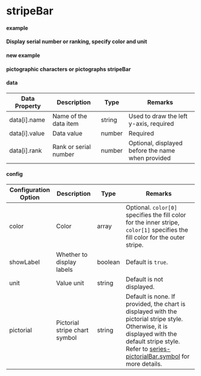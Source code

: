 # stripeBar

#### example
<vuep template="#simple"></vuep>

<script v-pre type="text/x-template" id="simple">
<template>
    <e-stripe-bar :data="data" style="width: 600px; height: 400px;background: #04233c;" 
		:config="{
			color: ['#26d267', 'rgba(255,255,255,0.2)']
		}">
	</e-stripe-bar>
</template>

<script>
  export default {
	created () {
		this.$xEchart.setChartConfig({
			THEME_COLOR: 'dark'
		});
	},
    data () {
      return {
        data: [
            { name: '广州', value: 2.5 },
            { name: '广州', value: 2.8 },
            { name: '广州', value: 2.9 },
            { name: '广州', value: 3.1 },
            { name: '广州', value: 3.5 },
            { name: '广州', value: 3.8 },
            { name: '广州', value: 4.5 },
            { name: '广州', value: 4.8 },
            { name: '广州', value: 5.6 },
            { name: '广州', value: 5.8 }
        ]
      }
    }
  }
</script>
</script>


#### Display serial number or ranking, specify color and unit
<vuep template="#simple_1"></vuep>

<script v-pre type="text/x-template" id="simple_1">
<template>
	<div>
		<e-stripe-bar 
			:data="data" 
			:config="{
				color: color,
				unit: '%'
			}"
			style="width: 600px; height: 400px;"
		></e-stripe-bar>
	</div>
</template>

<script>
  export default {
	created () {
	  	this.$xEchart.setChartConfig({
	  		THEME_COLOR: 'light'
	  	});
	},
    data () {
      return {
        data: [
            { name: '广州', rank: 1, value: 2.5 },
            { name: '广州', rank: 2, value: 2.8 },
            { name: '广州', rank: 3, value: 2.9 },
            { name: '广州', rank: 4, value: 3.1 },
            { name: '广州', rank: 5, value: 3.5 },
            { name: '广州', rank: 6, value: 3.8 },
            { name: '广州', rank: 7, value: 4.5 },
            { name: '广州', rank: 8, value: 4.8 },
            { name: '广州', rank: 9, value: 5.6 },
            { name: '广州', rank: 10, value: 5.8 },
            { name: '广州', rank: 11, value: 5.8 },
            { name: '广州', rank: 12, value: 6.2 }
        ],
		color: [
			'#40c057', 
			'#e4e4e4'
		]
      }
    }
  }
</script>
</script>


#### new example
<vuep template="#simple11"></vuep>

<script v-pre type="text/x-template" id="simple11">
<template>
    <e-stripe-bar
		:data="data"
		:config="{
			percentBar: 'ture'
		}"
		style="width: 600px; height: 600px; background-color: #04233c;"
	></e-stripe-bar>
</template>

<script>
  export default {
	created () {
		this.$xEchart.setChartConfig({
			THEME_COLOR: 'dark'
		});
	},
    data () {
      return {
        data: [
            { name: '广州', value: 2.5 },
            { name: '广州', value: 2.8 },
            { name: '广州', value: 2.9 },
            { name: '广州', value: 3.1 },
            { name: '广州', value: 3.5 },
            { name: '广州', value: 3.8 },
            { name: '广州', value: 4.5 },
            { name: '广州', value: 4.8 },
            { name: '广州', value: 5.6 },
            { name: '广州', value: 5.8 }
        ]
      }
    }
  }
</script>
</script>


#### pictographic characters or pictographs stripeBar
<vuep template="#simple_xx"></vuep>

<script v-pre type="text/x-template" id="simple_xx">
<template>
    <e-stripe-bar 
        :data="data" 
        :config="{
			pictorial: 'roundRect',
			symbolRotate: '-20'
		}"
        style="width: 600px; height: 400px;"
    ></e-stripe-bar>
</template>

<script>
  export default {
	created () {
		this.$xEchart.setChartConfig({
			THEME_COLOR: 'light',
		});
	},
    data () {
      return {
		data: [
            { name: '广州', value: 2.5 },
            { name: '广州', value: 2.8 },
            { name: '广州', value: 2.9 },
            { name: '广州', value: 3.1 },
            { name: '广州', value: 3.5 },
            { name: '广州', value: 3.8 },
            { name: '广州', value: 4.5 },
            { name: '广州', value: 4.8 },
            { name: '广州', value: 5.6 },
            { name: '广州', value: 5.8 }
        ]
      }
    }
  }
</script>
</script>

#### data

| Data Property | Description | Type | Remarks |
| --- | --- | --- | --- |
| data[i].name | Name of the data item | string | Used to draw the left y-axis, required |
| data[i].value | Data value | number | Required |
| data[i].rank | Rank or serial number | number | Optional, displayed before the name when provided |

#### config

| Configuration Option | Description | Type | Remarks |
| --- | --- | --- | --- |
| color | Color | array | Optional. `color[0]` specifies the fill color for the inner stripe, `color[1]` specifies the fill color for the outer stripe. |
| showLabel | Whether to display labels | boolean | Default is `true`. |
| unit | Value unit | string | Default is not displayed. |
| pictorial | Pictorial stripe chart symbol | string | Default is none. If provided, the chart is displayed with the pictorial stripe style. Otherwise, it is displayed with the default stripe style. Refer to [series-pictorialBar.symbol](https://echarts.apache.org/zh/option.html#series-pictorialBar.symbol) for more details. |
